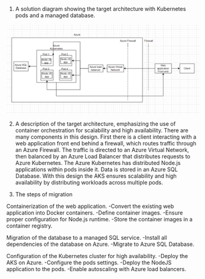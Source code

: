 1. A solution diagram showing the target architecture with Kubernetes pods and a managed database.

![Rehosting Diagram](./rehosting_diagram.png)

2. A description of the target architecture, emphasizing the use of container orchestration for scalability and high availability.
There are many components in this design. First there is a client interacting with a web application front end behind a firewall, which routes traffic through an Azure Firewall. The traffic is directed to an Azure Virtual Network, then balanced by an Azure Load Balancer that distributes requests to Azure Kubernetes. The Azure Kubernetes has distributed Node.js applications within pods inside it. Data is stored in an Azure SQL Database. With this design the AKS ensures scalability and high availability by distributing workloads across multiple pods.

1. The steps of migration

Containerization of the web application.
-Convert the existing web application into Docker containers.
-Define container images.
-Ensure proper configuration for Node.js runtime.
-Store the container images in a container registry.

Migration of the database to a managed SQL service.
-Install all dependencies of the database on Azure.
-Migrate to Azure SQL Database.

Configuration of the Kubernetes cluster for high availability.
-Deploy the AKS on Azure.
-Configure the pods settings.
-Deploy the NodeJS application to the pods.
-Enable autoscaling with Azure load balancers.
